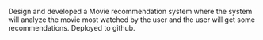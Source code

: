 Design and developed a Movie recommendation system where the system will analyze the movie most
watched by the user and the user will get some recommendations. Deployed to github.
